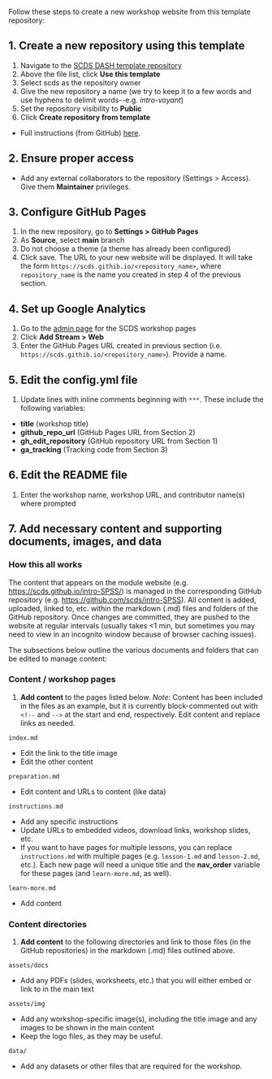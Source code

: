 Follow these steps to create a new workshop website from this template repository: 

## 1. Create a new repository using this template
1. Navigate to the [SCDS DASH template repository](https://github.com/scds/dash-template)
2. Above the file list, click **Use this template**
3. Select scds as the repository owner 
4. Give the new repository a name (we try to keep it to a few words and use hyphens to delimit words--e.g. *intro-voyant*)
5. Set the repository visibility to **Public**
6. Click **Create repository from template**
- Full instructions (from GitHub) [here](https://docs.github.com/en/free-pro-team@latest/github/creating-cloning-and-archiving-repositories/creating-a-repository-from-a-template#creating-a-repository-from-a-template).

## 2. Ensure proper access
* Add any external collaborators to the repository (Settings > Access). Give them **Maintainer** privileges.

## 3. Configure GitHub Pages
1. In the new repository, go to **Settings > GitHub Pages**
2. As **Source**, select **main** branch
3. Do not choose a theme (a theme has already been configured) 
4. Click save. The URL to your new website will be displayed. It will take the form ```https://scds.githib.io/<repository_name>```, where ```repository_name``` is the name you created in step 4 of the previous section. 

## 4. Set up Google Analytics
1. Go to the [admin page](https://analytics.google.com/analytics/web/#/a2574088p251711101/admin) for the SCDS workshop pages
2. Click **Add Stream > Web**
3. Enter the GitHub Pages URL created in previous section (i.e. ```https://scds.githib.io/<repository_name>```). Provide a name.

## 5. Edit the config.yml file 
1. Update lines with inline comments beginning with ```***```. These include the following variables:
  - **title** (workshop title)
  - **github_repo_url** (GitHub Pages URL from Section 2)
  - **gh_edit_repository** (GitHub repository URL from Section 1)
  - **ga_tracking** (Tracking code from Section 3)
  
## 6. Edit the README file 
1. Enter the workshop name, workshop URL, and contributor name(s) where prompted

## 7. Add necessary content and supporting documents, images, and data  
### How this all works  
The content that appears on the module website (e.g. https://scds.github.io/intro-SPSS/) is managed in the corresponding GitHub repository (e.g. https://github.com/scds/intro-SPSS). All content is added, uploaded, linked to, etc. within the markdown (.md) files and folders of the GitHub repository. Once changes are committed, they are pushed to the website at regular intervals (usually takes <1 min, but sometimes you may need to view in an incognito window because of browser caching issues).  

The subsections below outline the various documents and folders that can be edited to manage content: 

### Content / workshop pages
1. **Add content** to the pages listed below. *Note*: Content has been included in the files as an example, but it is currently block-commented out with ```<!--``` and ```-->``` at the start and end, respectively. Edit content and replace links as needed. 

```index.md```
- Edit the link to the title image 
- Edit the other content

```preparation.md```
- Edit content and URLs to content (like data)

```instructions.md```
- Add any specific instructions 
- Update URLs to embedded videos, download links, workshop slides, etc.
- If you want to have pages for multiple lessons, you can replace ```instructions.md``` with multiple pages (e.g. ```lesson-1.md``` and ```lesson-2.md```, etc.). Each new page will need a unique title and the **nav_order** variable for these pages (and ```learn-more.md```, as well).

```learn-more.md```
- Add content

### Content directories
1. **Add content** to the following directories and link to those files (in the GitHub repositories) in the markdown (.md) files outlined above.

```assets/docs```
- Add any PDFs (slides, worksheets, etc.) that you will either embed or link to in the main text

```assets/img```
- Add any workshop-specific image(s), including the title image and any images to be shown in the main content
- Keep the logo files, as they may be useful.

```data/```
- Add any datasets or other files that are required for the workshop.
